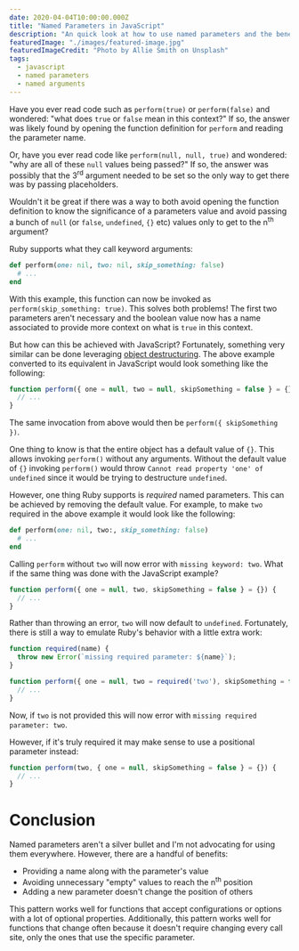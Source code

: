 ```yaml
---
date: 2020-04-04T10:00:00.000Z
title: "Named Parameters in JavaScript"
description: "An quick look at how to use named parameters and the benefits."
featuredImage: "./images/featured-image.jpg"
featuredImageCredit: "Photo by Allie Smith on Unsplash"
tags:
  - javascript
  - named parameters
  - named arguments
---
```


Have you ever read code such as `perform(true)` or `perform(false)` and
wondered: "what does `true` or `false` mean in this context?" If so, the answer
was likely found by opening the function definition for `perform` and reading
the parameter name.

Or, have you ever read code like `perform(null, null, true)` and wondered: "why
are all of these `null` values being passed?" If so, the answer was possibly
that the 3<sup>rd</sup> argument needed to be set so the only way to get there
was by passing placeholders.

Wouldn't it be great if there was a way to both avoid opening the function
definition to know the significance of a parameters value and avoid passing
a bunch of `null` (or `false`, `undefined`, `{}` etc) values only to get to the
n<sup>th</sup> argument?

Ruby supports what they call keyword arguments:

```ruby
def perform(one: nil, two: nil, skip_something: false)
  # ...
end
```

With this example, this function can now be invoked as
`perform(skip_something: true)`. This solves both problems! The first two
parameters aren't necessary and the boolean value now has a name associated to
provide more context on what is `true` in this context.

But how can this be achieved with JavaScript? Fortunately, something very
similar can be done leveraging
[object destructuring](https://developer.mozilla.org/en-US/docs/Web/JavaScript/Reference/Operators/Destructuring_assignment#Object_destructuring). The above example converted to
its equivalent in JavaScript would look something like the following:

```javascript
function perform({ one = null, two = null, skipSomething = false } = {}) {
  // ...
}
```

The same invocation from above would then be `perform({ skipSomething })`.

One thing to know is that the entire object has a default value of `{}`. This allows
invoking `perform()` without any arguments. Without the default value of `{}`
invoking `perform()` would throw `Cannot read property 'one' of undefined` since
it would be trying to destructure `undefined`.

However, one thing Ruby supports is _required_ named parameters. This can
be achieved by removing the default value. For example, to make `two` required
in the above example it would look like the following:

```ruby
def perform(one: nil, two:, skip_something: false)
  # ...
end
```

Calling `perform` without `two` will now error with `missing keyword: two`. What
if the same thing was done with the JavaScript example?

```javascript
function perform({ one = null, two, skipSomething = false } = {}) {
  // ...
}
```

Rather than throwing an error, `two` will now default to `undefined`. Fortunately,
there is still a way to emulate Ruby's behavior with a little extra work:

```javascript
function required(name) {
  throw new Error(`missing required parameter: ${name}`);
}

function perform({ one = null, two = required('two'), skipSomething = false } = {}) {
  // ...
}
```

Now, if `two` is not provided this will now error with 
`missing required parameter: two`. 

However, if it's truly required it may make sense to use a positional parameter
instead:

```javascript
function perform(two, { one = null, skipSomething = false } = {}) {
  // ...
}
```

# Conclusion

Named parameters aren't a silver bullet and I'm not advocating for using them
everywhere. However, there are a handful of benefits:

- Providing a name along with the parameter's value
- Avoiding unnecessary "empty" values to reach the n<sup>th</sup> position
- Adding a new parameter doesn't change the position of others

This pattern works well for functions that accept configurations or options with
a lot of optional properties. Additionally, this pattern works well for 
functions that change often because it doesn't require changing every 
call site, only the ones that use the specific parameter.